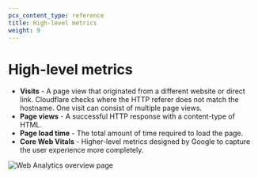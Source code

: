 ```yaml
---
pcx_content_type: reference
title: High-level metrics
weight: 9
---
```


# High-level metrics

- **Visits** - A page view that originated from a different website or direct link. Cloudflare checks where the HTTP referer does not match the hostname. One visit can consist of multiple page views.
- **Page views** - A successful HTTP response with a content-type of HTML.
- **Page load time** - The total amount of time required to load the page.
- **Core Web Vitals** - Higher-level metrics designed by Google to capture the user experience more completely.

![Web Analytics overview page](/analytics/static/images/web-analytics/dash-web_analytics-overview.png)
